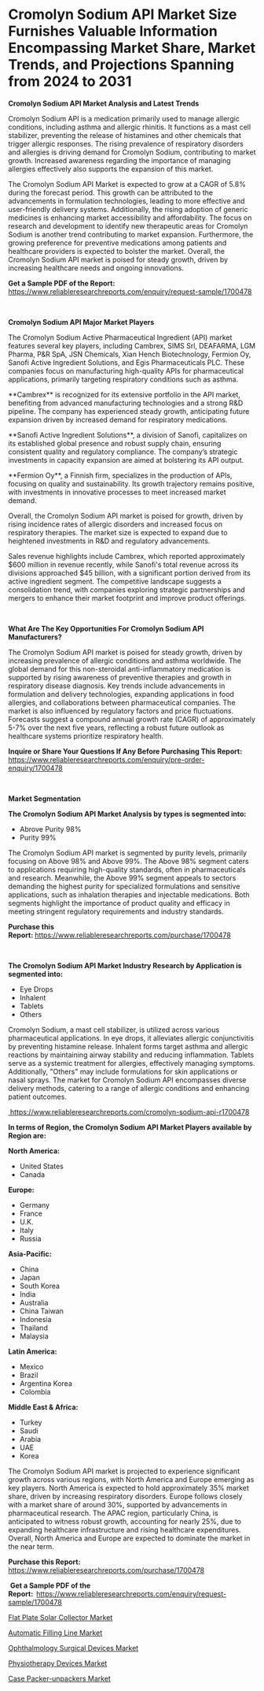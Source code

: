 <p><h1>Cromolyn Sodium API Market Size Furnishes Valuable Information Encompassing Market Share, Market Trends, and Projections Spanning from 2024 to 2031</h1></p><p><strong>Cromolyn Sodium API Market Analysis and Latest Trends</strong></p>
<p><p>Cromolyn Sodium API is a medication primarily used to manage allergic conditions, including asthma and allergic rhinitis. It functions as a mast cell stabilizer, preventing the release of histamines and other chemicals that trigger allergic responses. The rising prevalence of respiratory disorders and allergies is driving demand for Cromolyn Sodium, contributing to market growth. Increased awareness regarding the importance of managing allergies effectively also supports the expansion of this market.</p><p>The Cromolyn Sodium API Market is expected to grow at a CAGR of 5.8% during the forecast period. This growth can be attributed to the advancements in formulation technologies, leading to more effective and user-friendly delivery systems. Additionally, the rising adoption of generic medicines is enhancing market accessibility and affordability. The focus on research and development to identify new therapeutic areas for Cromolyn Sodium is another trend contributing to market expansion. Furthermore, the growing preference for preventive medications among patients and healthcare providers is expected to bolster the market. Overall, the Cromolyn Sodium API market is poised for steady growth, driven by increasing healthcare needs and ongoing innovations.</p></p>
<p><strong>Get a Sample PDF of the Report:&nbsp;</strong> <a href="https://www.reliableresearchreports.com/enquiry/request-sample/1700478?utm_campaign=3&utm_medium=2&utm_source=Github&utm_content=ia&utm_term=21102024&utm_id=cromolyn-sodium-api">https://www.reliableresearchreports.com/enquiry/request-sample/1700478</a></p>
<p>&nbsp;</p>
<p><strong>Cromolyn Sodium API Major Market Players</strong></p>
<p><p>The Cromolyn Sodium Active Pharmaceutical Ingredient (API) market features several key players, including Cambrex, SIMS Srl, DEAFARMA, LGM Pharma, P&R SpA, JSN Chemicals, Xian Hench Biotechnology, Fermion Oy, Sanofi Active Ingredient Solutions, and Egis Pharmaceuticals PLC. These companies focus on manufacturing high-quality APIs for pharmaceutical applications, primarily targeting respiratory conditions such as asthma.</p><p>**Cambrex** is recognized for its extensive portfolio in the API market, benefiting from advanced manufacturing technologies and a strong R&D pipeline. The company has experienced steady growth, anticipating future expansion driven by increased demand for respiratory medications.</p><p>**Sanofi Active Ingredient Solutions**, a division of Sanofi, capitalizes on its established global presence and robust supply chain, ensuring consistent quality and regulatory compliance. The company’s strategic investments in capacity expansion are aimed at bolstering its API output.</p><p>**Fermion Oy**, a Finnish firm, specializes in the production of APIs, focusing on quality and sustainability. Its growth trajectory remains positive, with investments in innovative processes to meet increased market demand.</p><p>Overall, the Cromolyn Sodium API market is poised for growth, driven by rising incidence rates of allergic disorders and increased focus on respiratory therapies. The market size is expected to expand due to heightened investments in R&D and regulatory advancements.</p><p>Sales revenue highlights include Cambrex, which reported approximately $600 million in revenue recently, while Sanofi's total revenue across its divisions approached $45 billion, with a significant portion derived from its active ingredient segment. The competitive landscape suggests a consolidation trend, with companies exploring strategic partnerships and mergers to enhance their market footprint and improve product offerings.</p></p>
<p>&nbsp;</p>
<p><strong>What Are The Key Opportunities For Cromolyn Sodium API Manufacturers?</strong></p>
<p><p>The Cromolyn Sodium API market is poised for steady growth, driven by increasing prevalence of allergic conditions and asthma worldwide. The global demand for this non-steroidal anti-inflammatory medication is supported by rising awareness of preventive therapies and growth in respiratory disease diagnosis. Key trends include advancements in formulation and delivery technologies, expanding applications in food allergies, and collaborations between pharmaceutical companies. The market is also influenced by regulatory factors and price fluctuations. Forecasts suggest a compound annual growth rate (CAGR) of approximately 5-7% over the next five years, reflecting a robust future outlook as healthcare systems prioritize respiratory health.</p></p>
<p><strong>Inquire or Share Your Questions If Any Before Purchasing This Report:</strong> <a href="https://www.reliableresearchreports.com/enquiry/pre-order-enquiry/1700478?utm_campaign=3&utm_medium=2&utm_source=Github&utm_content=ia&utm_term=21102024&utm_id=cromolyn-sodium-api">https://www.reliableresearchreports.com/enquiry/pre-order-enquiry/1700478</a></p>
<p>&nbsp;</p>
<p><strong>Market Segmentation</strong></p>
<p><strong>The Cromolyn Sodium API Market Analysis by types is segmented into:</strong></p>
<p><ul><li>Abrove Purity 98%</li><li>Purity 99%</li></ul></p>
<p><p>The Cromolyn Sodium API market is segmented by purity levels, primarily focusing on Above 98% and Above 99%. The Above 98% segment caters to applications requiring high-quality standards, often in pharmaceuticals and research. Meanwhile, the Above 99% segment appeals to sectors demanding the highest purity for specialized formulations and sensitive applications, such as inhalation therapies and injectable medications. Both segments highlight the importance of product quality and efficacy in meeting stringent regulatory requirements and industry standards.</p></p>
<p><strong>Purchase this Report:&nbsp;</strong><a href="https://www.reliableresearchreports.com/purchase/1700478?utm_campaign=3&utm_medium=2&utm_source=Github&utm_content=ia&utm_term=21102024&utm_id=cromolyn-sodium-api">https://www.reliableresearchreports.com/purchase/1700478</a></p>
<p>&nbsp;</p>
<p><strong>The Cromolyn Sodium API Market Industry Research by Application is segmented into:</strong></p>
<p><ul><li>Eye Drops</li><li>Inhalent</li><li>Tablets</li><li>Others</li></ul></p>
<p><p>Cromolyn Sodium, a mast cell stabilizer, is utilized across various pharmaceutical applications. In eye drops, it alleviates allergic conjunctivitis by preventing histamine release. Inhalent forms target asthma and allergic reactions by maintaining airway stability and reducing inflammation. Tablets serve as a systemic treatment for allergies, effectively managing symptoms. Additionally, "Others" may include formulations for skin applications or nasal sprays. The market for Cromolyn Sodium API encompasses diverse delivery methods, catering to a range of allergic conditions and enhancing patient outcomes.</p></p>
<p><a href="https://www.reliableresearchreports.com/cromolyn-sodium-api-r1700478?utm_campaign=3&utm_medium=2&utm_source=Github&utm_content=ia&utm_term=21102024&utm_id=cromolyn-sodium-api">&nbsp;https://www.reliableresearchreports.com/cromolyn-sodium-api-r1700478</a></p>
<p><strong>In terms of Region, the Cromolyn Sodium API Market Players available by Region are:</strong></p>
<p>
    <p> <strong> North America: </strong>
        <ul>
            <li>United States</li>
            <li>Canada</li>
        </ul>
        </p> 
    <p> <strong> Europe: </strong>
        <ul>
            <li>Germany</li>
            <li>France</li>
            <li>U.K.</li>
            <li>Italy</li>
            <li>Russia</li>
        </ul>
        </p> 
    <p> <strong> Asia-Pacific: </strong>
        <ul>
            <li>China</li>
            <li>Japan</li>
            <li>South Korea</li>
            <li>India</li>
            <li>Australia</li>
            <li>China Taiwan</li>
            <li>Indonesia</li>
            <li>Thailand</li>
            <li>Malaysia</li>
        </ul>
        </p> 
    <p> <strong> Latin America: </strong>
        <ul>
            <li>Mexico</li>
            <li>Brazil</li>
            <li>Argentina Korea</li>
            <li>Colombia</li>
        </ul>
        </p> 
    <p> <strong> Middle East & Africa: </strong>
        <ul>
            <li>Turkey</li>
            <li>Saudi</li>
            <li>Arabia</li>
            <li>UAE</li>
            <li>Korea</li>
        </ul>
    </p>
    </p>
<p><p>The Cromolyn Sodium API market is projected to experience significant growth across various regions, with North America and Europe emerging as key players. North America is expected to hold approximately 35% market share, driven by increasing respiratory disorders. Europe follows closely with a market share of around 30%, supported by advancements in pharmaceutical research. The APAC region, particularly China, is anticipated to witness robust growth, accounting for nearly 25%, due to expanding healthcare infrastructure and rising healthcare expenditures. Overall, North America and Europe are expected to dominate the market in the near term.</p></p>
<p><strong>Purchase this Report: </strong><a href="https://www.reliableresearchreports.com/purchase/1700478?utm_campaign=3&utm_medium=2&utm_source=Github&utm_content=ia&utm_term=21102024&utm_id=cromolyn-sodium-api">https://www.reliableresearchreports.com/purchase/1700478</a></p>
<p>&nbsp;<strong>Get a Sample PDF of the Report:&nbsp;&nbsp;</strong><a href="https://www.reliableresearchreports.com/enquiry/request-sample/1700478?utm_campaign=3&utm_medium=2&utm_source=Github&utm_content=ia&utm_term=21102024&utm_id=cromolyn-sodium-api">https://www.reliableresearchreports.com/enquiry/request-sample/1700478</a></p>
<p><strong></strong></p>
<p><p><a href="https://issuu.com/reportprime-2/docs/flat-plate-solar-collector-market-s_f39aef8a098ddb?utm_campaign=3&utm_medium=2&utm_source=Github&utm_content=ia&utm_term=21102024&utm_id=cromolyn-sodium-api">Flat Plate Solar Collector Market</a></p><p><a href="https://issuu.com/reportprime-2/docs/automatic-filling-line-market-size-_d02a1e82b7db81?utm_campaign=3&utm_medium=2&utm_source=Github&utm_content=ia&utm_term=21102024&utm_id=cromolyn-sodium-api">Automatic Filling Line Market</a></p><p><a href="https://www.linkedin.com/pulse/ophthalmology-surgical-devices-market-outlook-current-gbkge?utm_campaign=3&utm_medium=2&utm_source=Github&utm_content=ia&utm_term=21102024&utm_id=cromolyn-sodium-api">Ophthalmology Surgical Devices Market</a></p><p><a href="https://www.linkedin.com/pulse/investing-physiotherapy-devices-market-trends-leading-products-uz6ie?utm_campaign=3&utm_medium=2&utm_source=Github&utm_content=ia&utm_term=21102024&utm_id=cromolyn-sodium-api">Physiotherapy Devices Market</a></p><p><a href="https://github.com/lambertr3e8v/Market-Research-Report-List-1/blob/main/case-packer-unpackers-market.md?utm_campaign=3&utm_medium=2&utm_source=Github&utm_content=ia&utm_term=21102024&utm_id=cromolyn-sodium-api">Case Packer-unpackers Market</a></p></p>